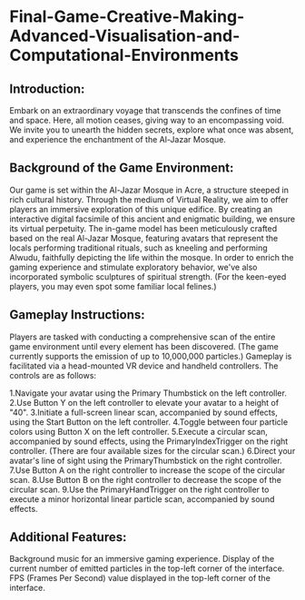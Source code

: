 # Final-Game-Creative-Making-Advanced-Visualisation-and-Computational-Environments

## Introduction: ##
Embark on an extraordinary voyage that transcends the confines of time and space. Here, all motion ceases, giving way to an encompassing void. We invite you to unearth the hidden secrets, explore what once was absent, and experience the enchantment of the Al-Jazar Mosque.

## Background of the Game Environment: ##
Our game is set within the Al-Jazar Mosque in Acre, a structure steeped in rich cultural history. Through the medium of Virtual Reality, we aim to offer players an immersive exploration of this unique edifice. By creating an interactive digital facsimile of this ancient and enigmatic building, we ensure its virtual perpetuity. The in-game model has been meticulously crafted based on the real Al-Jazar Mosque, featuring avatars that represent the locals performing traditional rituals, such as kneeling and performing Alwudu, faithfully depicting the life within the mosque. In order to enrich the gaming experience and stimulate exploratory behavior, we've also incorporated symbolic sculptures of spiritual strength. (For the keen-eyed players, you may even spot some familiar local felines.)

## Gameplay Instructions: ##
Players are tasked with conducting a comprehensive scan of the entire game environment until every element has been discovered. (The game currently supports the emission of up to 10,000,000 particles.)
Gameplay is facilitated via a head-mounted VR device and handheld controllers. The controls are as follows:

1.Navigate your avatar using the Primary Thumbstick on the left controller.
2.Use Button Y on the left controller to elevate your avatar to a height of "40".
3.Initiate a full-screen linear scan, accompanied by sound effects, using the Start Button on the left controller.
4.Toggle between four particle colors using Button X on the left controller.
5.Execute a circular scan, accompanied by sound effects, using the PrimaryIndexTrigger on the right controller. (There are four available sizes for the circular scan.)
6.Direct your avatar's line of sight using the PrimaryThumbstick on the right controller.
7.Use Button A on the right controller to increase the scope of the circular scan.
8.Use Button B on the right controller to decrease the scope of the circular scan.
9.Use the PrimaryHandTrigger on the right controller to execute a minor horizontal linear particle scan, accompanied by sound effects.

## Additional Features: ##

Background music for an immersive gaming experience.
Display of the current number of emitted particles in the top-left corner of the interface.
FPS (Frames Per Second) value displayed in the top-left corner of the interface.
